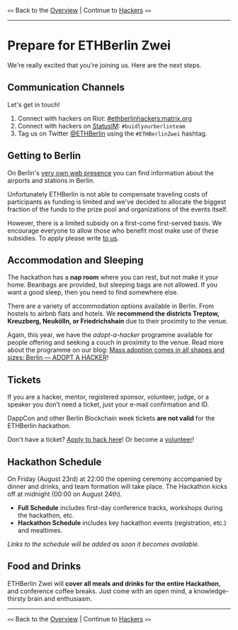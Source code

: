 `<<` Back to the [Overview](./README.md) | Continue to [Hackers](./hackers.md) `>>`

---

# Prepare for ETHBerlin Zwei

We're really excited that you're joining us. Here are the next steps.

## Communication Channels

Let's get in touch!

1. Connect with hackers on Riot: [#ethberlinhackers:matrix.org](https://riot.im/app/#/room/#ethberlinhackers:matrix.org)
1. Connect with hackers on [StatusIM](https://status.im): `#buidlyourberlinteam`
1. Tag us on Twitter [@ETHBerlin](https://twitter.com/ETHBerlin) using the `#ETHBerlinZwei` hashtag.

## Getting to Berlin

On Berlin's [very own web presence](https://www.berlin.de/en/airports-and-stations/) you can find information about the airports and stations in Berlin.

Unfortunately ETHBerlin is not able to compensate traveling costs of participants as funding is limited and we've decided to allocate the biggest fraction of the funds to the prize pool and organizations of
the events itself. 

However, there is a limited subsidy on a first-come first-served basis. We encourage everyone to allow those who benefit most make use of these subsidies. To apply please write [to us](mailto:joinus@ethberlin.com).

## Accommodation and Sleeping

The hackathon has a **nap room** where you can rest, but not make it your home. Beanbags are provided, but sleeping bags are not allowed. If you want a good sleep, then you need to find somewhere else.

There are a variety of accommodation options available in Berlin. From hostels to airbnb flats and hotels. We **recommend the districts Treptow, Kreuzberg, Neukölln, or Friedrichshain** due to their proximity to the venue.

Again, this year, we have the _adopt-a-hacker_ programme available for people offering and seeking a couch in proximity to the venue. Read more about the programme on our blog: [Mass adoption comes in all shapes and sizes: Berlin — ADOPT A HACKER](https://medium.com/ethberlin/mass-adoption-comes-in-all-shapes-and-sizes-berlin-adopt-a-hacker-154205a0dc27)!

## Tickets

If you are a hacker, mentor, registered sponsor, volunteer, judge, or a speaker you don’t need a ticket, just your e-mail confirmation and ID.

DappCon and other Berlin Blockchain week tickets **are not valid** for the ETHBerlin hackathon.

Don't have a ticket? [Apply to hack here](https://ethberlin.typeform.com/to/Ol7zeq)! Or become a [volunteer](./volunteers.md)!

## Hackathon Schedule

On Friday (August 23rd) at 22:00 the opening ceremony accompanied by dinner and drinks, and team formation will take place. The Hackathon kicks off at midnight (00:00 on August 24th).

-   **Full Schedule** includes first-day conference tracks, workshops during the hackathon, etc.
-   **Hackathon Schedule** includes key hackathon events (registration, etc.) and mealtimes.

_Links to the schedule will be added as soon it becomes available._

## Food and Drinks

ETHBerlin Zwei will **cover all meals and drinks for the entire Hackathon**, and conference coffee breaks. Just come with an open mind, a knowledge-thirsty brain and enthusiasm.

---

`<<` Back to the [Overview](./README.md) | Continue to [Hackers](./hackers.md) `>>`
